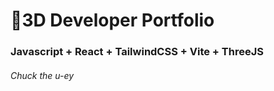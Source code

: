# 🚀3D Developer Portfolio

### Javascript + React + TailwindCSS + Vite + ThreeJS
###### Chuck the u-ey
